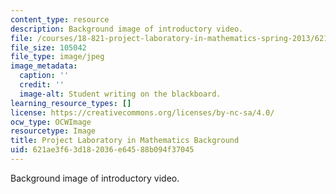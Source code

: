 ```yaml
---
content_type: resource
description: Background image of introductory video.
file: /courses/18-821-project-laboratory-in-mathematics-spring-2013/621ae3f63d182036e64588b094f37045_MIT18_821S13_proj_lab_bg.jpg
file_size: 105042
file_type: image/jpeg
image_metadata:
  caption: ''
  credit: ''
  image-alt: Student writing on the blackboard.
learning_resource_types: []
license: https://creativecommons.org/licenses/by-nc-sa/4.0/
ocw_type: OCWImage
resourcetype: Image
title: Project Laboratory in Mathematics Background
uid: 621ae3f6-3d18-2036-e645-88b094f37045
---
```

Background image of introductory video.